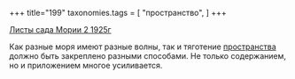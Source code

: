 +++
title="199"
taxonomies.tags = [
 "пространство",
]
+++

[Листы сада Мории 2 1925г](/agni/1925)

Как разные моря имеют разные волны, так и тяготение [пространства](/tags/пространство) должно быть закреплено разными способами. Не только содержанием, но и приложением многое усиливается.   

   


